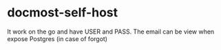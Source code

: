 # docmost-self-host

It work on the go and have USER and PASS. The email can be view when expose Postgres (in case of forgot)